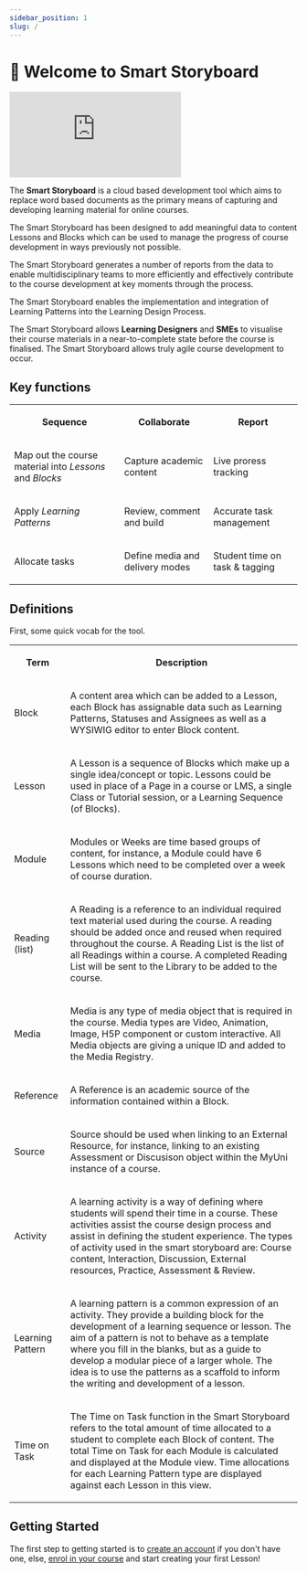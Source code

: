 ```yaml
---
sidebar_position: 1
slug: /
---
```


# 👋 Welcome to Smart Storyboard


<div class="iframe-wrapper">
  <iframe
    src="https://www.youtube.com/embed/KlqICfhHVYU"
    frameborder="0"
    allowfullscreen="true"
  ></iframe>
</div>
<p>
  The <strong>Smart Storyboard</strong> is a cloud based development tool which
  aims to replace word based documents as the primary means of capturing and
  developing learning material for online courses.
</p>
<p>
  The Smart Storyboard has been designed to add meaningful data to content
  Lessons and Blocks which can be used to manage the progress of course
  development in ways previously not possible.
</p>
<p>
  The Smart Storyboard generates a number of reports from the data to enable
  multidisciplinary teams to more efficiently and effectively contribute to the
  course development at key moments through the process.
</p>
<p>
  The Smart Storyboard enables the implementation and integration of Learning
  Patterns into the Learning Design Process.
</p>
<p>
  The Smart Storyboard allows <strong>Learning Designers</strong> and
  <strong>SMEs</strong> to visualise their course materials in a
  near-to-complete state before the course is finalised. The Smart Storyboard
  allows truly agile course development to occur.
</p>
<h2>Key functions</h2>
<table>
  <tbody>
    <tr>
      <th colspan="1" rowspan="1"><p>Sequence</p></th>
      <th colspan="1" rowspan="1"><p>Collaborate</p></th>
      <th colspan="1" rowspan="1"><p>Report</p></th>
    </tr>
    <tr>
      <td colspan="1" rowspan="1">
        <p>
          Map out the course material into <em>Lessons</em> and <em>Blocks</em>
        </p>
      </td>
      <td colspan="1" rowspan="1"><p>Capture academic content</p></td>
      <td colspan="1" rowspan="1"><p>Live proress tracking</p></td>
    </tr>
    <tr>
      <td colspan="1" rowspan="1">
        <p>Apply <em>Learning Patterns</em></p>
      </td>
      <td colspan="1" rowspan="1"><p>Review, comment and build</p></td>
      <td colspan="1" rowspan="1"><p>Accurate task management</p></td>
    </tr>
    <tr>
      <td colspan="1" rowspan="1"><p>Allocate tasks</p></td>
      <td colspan="1" rowspan="1"><p>Define media and delivery modes</p></td>
      <td colspan="1" rowspan="1"><p>Student time on task &amp; tagging</p></td>
    </tr>
  </tbody>
</table>
<h2>Definitions</h2>
<p>First, some quick vocab for the tool.</p>
<table>
  <tbody>
    <tr>
      <th colspan="1" rowspan="1"><p>Term</p></th>
      <th colspan="1" rowspan="1"><p>Description</p></th>
    </tr>
    <tr>
      <td colspan="1" rowspan="1"><p>Block</p></td>
      <td colspan="1" rowspan="1">
        <p>
          A content area which can be added to a Lesson, each Block has
          assignable data such as Learning Patterns, Statuses and Assignees as
          well as a WYSIWIG editor to enter Block content.
        </p>
      </td>
    </tr>
    <tr>
      <td colspan="1" rowspan="1"><p>Lesson</p></td>
      <td colspan="1" rowspan="1">
        <p>
          A Lesson is a sequence of Blocks which make up a single idea/concept
          or topic. Lessons could be used in place of a Page in a course or LMS,
          a single Class or Tutorial session, or a Learning Sequence (of
          Blocks).
        </p>
      </td>
    </tr>
    <tr>
      <td colspan="1" rowspan="1"><p>Module</p></td>
      <td colspan="1" rowspan="1">
        <p>
          Modules or Weeks are time based groups of content, for instance, a
          Module could have 6 Lessons which need to be completed over a week of
          course duration.
        </p>
      </td>
    </tr>
    <tr>
      <td colspan="1" rowspan="1"><p>Reading (list)</p></td>
      <td colspan="1" rowspan="1">
        <p>
          A Reading is a reference to an individual required text material used
          during the course. A reading should be added once and reused when
          required throughout the course. A Reading List is the list of all
          Readings within a course. A completed Reading List will be sent to the
          Library to be added to the course.
        </p>
      </td>
    </tr>
    <tr>
      <td colspan="1" rowspan="1"><p>Media</p></td>
      <td colspan="1" rowspan="1">
        <p>
          Media is any type of media object that is required in the course.
          Media types are Video, Animation, Image, H5P component or custom
          interactive. All Media objects are giving a unique ID and added to the
          Media Registry.
        </p>
      </td>
    </tr>
    <tr>
      <td colspan="1" rowspan="1"><p>Reference</p></td>
      <td colspan="1" rowspan="1">
        <p>
          A Reference is an academic source of the information contained within
          a Block.
        </p>
      </td>
    </tr>
    <tr>
      <td colspan="1" rowspan="1"><p>Source</p></td>
      <td colspan="1" rowspan="1">
        <p>
          Source should be used when linking to an External Resource, for
          instance, linking to an existing Assessment or Discusison object
          within the MyUni instance of a course.
        </p>
      </td>
    </tr>
    <tr>
      <td colspan="1" rowspan="1"><p>Activity</p></td>
      <td colspan="1" rowspan="1">
        <p>
          A learning activity is a way of defining where students will spend
          their time in a course. These activities assist the course design
          process and assist in defining the student experience. The types of
          activity used in the smart storyboard are: Course content,
          Interaction, Discussion, External resources, Practice, Assessment
          &amp; Review.
        </p>
      </td>
    </tr>
    <tr>
      <td colspan="1" rowspan="1"><p>Learning Pattern</p></td>
      <td colspan="1" rowspan="1">
        <p>
          A learning pattern is a common expression of an activity. They provide
          a building block for the development of a learning sequence or lesson.
          The aim of a pattern is not to behave as a template where you fill in
          the blanks, but as a guide to develop a modular piece of a larger
          whole. The idea is to use the patterns as a scaffold to inform the
          writing and development of a lesson.
        </p>
      </td>
    </tr>
    <tr>
      <td colspan="1" rowspan="1"><p>Time on Task</p></td>
      <td colspan="1" rowspan="1">
        <p>
          The Time on Task function in the Smart Storyboard refers to the total
          amount of time allocated to a student to complete each Block of
          content. The total Time on Task for each Module is calculated and
          displayed at the Module view. Time allocations for each Learning
          Pattern type are displayed against each Lesson in this view.
        </p>
      </td>
    </tr>
  </tbody>
</table>
<h2>Getting Started</h2>
<p>
  The first step to getting started is to <a
    target="_blank"
    rel="noopener noreferrer nofollow"
    href="./using-ssb/account"
    >create an account</a> if you don't have one, else, <a
    target="_blank"
    rel="noopener noreferrer nofollow"
    href="./using-ssb/enrolment"
    >enrol in your course</a
  > and start creating your first Lesson!
</p>
